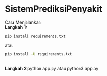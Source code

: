 # SistemPrediksiPenyakit
Cara Menjalankan <br>
<b>Langkah 1:</b>
```bash
pip install requirements.txt
```
atau
```bash
pip install -U requirements.txt
```
<br>
<b>Langkah 2</b>
python app.py
atau 
python3 app.py
